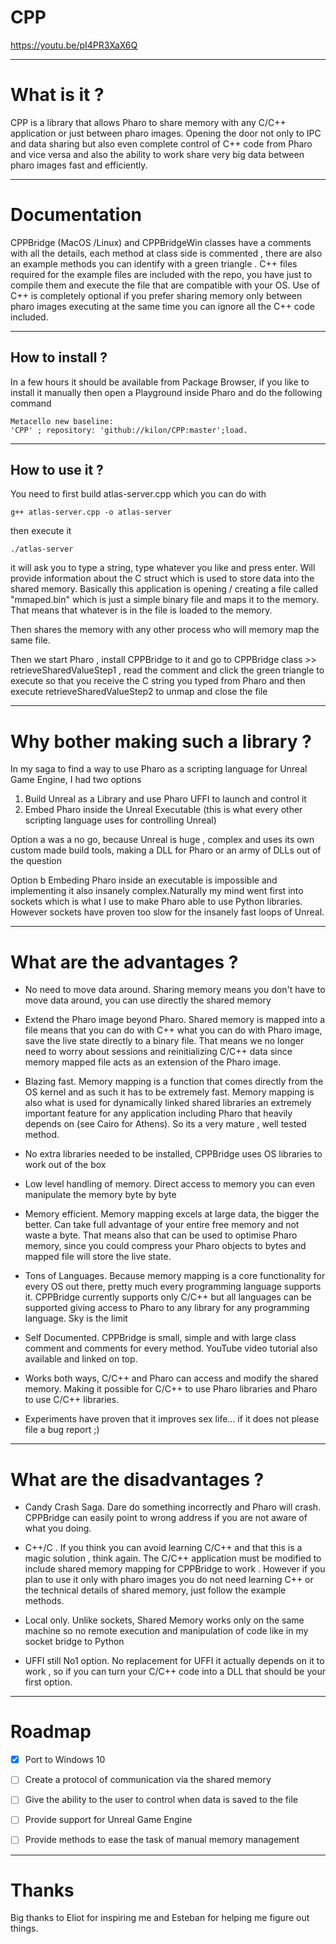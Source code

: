 # CPP


https://youtu.be/pI4PR3XaX6Q

------
# What is it ?

CPP is a library that allows Pharo to share memory with any C/C++ application or just between pharo images. Opening the door not
only to IPC and data sharing but also even complete control of C++ code from Pharo and vice versa and also the ability to work share very big data between pharo images fast and efficiently.

------
# Documentation

CPPBridge (MacOS /Linux) and CPPBridgeWin classes have a comments with all the details, each method at class side is commented , there are also 
an example methods you can identify with a green triangle . C++ files required for the example files are included with the repo, you have just to 
compile them and execute the file that are compatible with your OS. Use of C++ is completely optional if you prefer sharing memory only between pharo images executing at the same time you can ignore all the C++ code included.

------
## How to install ?

In a few hours it should be available from Package Browser, if you like to install it manually then open a 
Playground inside Pharo and do the following command

```Smalltalk
Metacello new baseline:
'CPP' ; repository: 'github://kilon/CPP:master';load.
```
---------
## How to use it ?
You need to first build atlas-server.cpp which you can do with
```
g++ atlas-server.cpp -o atlas-server
```
then execute it
```
./atlas-server
```
it will ask you to type a string, type whatever you like and press enter. Will provide information about the C
struct which is used to store data into the shared memory. Basically this application is opening / creating a 
file called "mmaped.bin" which  is just a simple binary file and maps it to the memory. That means that whatever
is in the file is loaded to the memory. 

Then shares the memory with any other process who will memory map the same file. 

Then we start Pharo , install CPPBridge to it and go to CPPBridge class >> retrieveSharedValueStep1 , read 
the comment and click the green triangle to execute so that you receive the C string you typed from Pharo 
and then execute retrieveSharedValueStep2 to unmap and close the file



-----
# Why bother making such a library ? 

In my saga to find a way to use Pharo as a scripting language for Unreal Game Engine, I had two options

1. Build Unreal as a Library and use Pharo UFFI to launch and control it
1. Embed Pharo inside the Unreal Executable (this is what every other scripting language uses for controlling Unreal) 

Option a was a no go, because Unreal is huge , complex and uses its own custom made build tools, making a DLL for Pharo or an army of DLLs  out of the question

Option b Embeding Pharo inside an executable is impossible and implementing it also insanely complex.Naturally my mind went first into sockets which is what I use to make Pharo able to use Python libraries. However sockets have proven too slow for the insanely fast loops of Unreal. 

-----
# What are the advantages ?

* No need to move data around. Sharing memory means you don't have to move data around, you can use directly the shared memory

* Extend the Pharo image beyond Pharo. Shared memory is mapped into a file means that you can do with C++ what you can do with Pharo image, save the live state directly to a binary file. That means we no longer need to worry about sessions and reinitializing C/C++ data since memory mapped file acts as an extension of the Pharo image. 

* Blazing fast. Memory mapping is a function that comes directly from the OS kernel and as such it has to be extremely fast. Memory mapping is also what is used for dynamically linked shared libraries an extremely important feature for any application including Pharo that heavily depends on (see Cairo for Athens). So its a very mature , well tested method. 

* No extra libraries needed to be installed, CPPBridge uses OS libraries to work out of the box

* Low level handling of memory. Direct access to memory you can even manipulate the memory byte by byte

* Memory efficient. Memory mapping excels at large data, the bigger the better. Can take full advantage of your entire free memory and not waste a byte.  That means also that can be used to optimise Pharo memory, since you could compress your Pharo objects to bytes and mapped file will store the live state.

* Tons of Languages. Because memory mapping is a core functionality for every OS out there, pretty much every programming language supports it. CPPBridge currently supports only C/C++ but all languages can be supported giving access to Pharo to any library for any programming language. Sky is the limit

* Self Documented. CPPBridge is small, simple and with large class comment and comments for every method. YouTube video tutorial also available and linked on top. 

* Works both ways, C/C++ and Pharo can access and modify the shared memory. Making it possible for C/C++ to use Pharo libraries and Pharo to use C/C++ libraries.

* Experiments have proven that it improves sex life...  if it does not please file a bug report ;)

-----
# What are the disadvantages ?

* Candy Crash Saga. Dare do something incorrectly and Pharo will crash. CPPBridge can easily point to wrong address if you are not aware of what you doing. 

* C++/C . If you think you can avoid learning C/C++ and that this is a magic solution , think again. The C/C++ application must be modified to include shared memory mapping for CPPBridge to work . However if you plan to use it only with pharo images you do not need learning C++ or the technical details of shared memory, just follow the example methods. 

* Local only. Unlike sockets, Shared Memory works only on the same machine so no remote execution and manipulation of code like in my socket bridge to Python

* UFFI still No1 option. No replacement for UFFI it actually depends on it to work , so if you can turn your C/C++ code into a DLL that should be your first option.

-----
# Roadmap 

- [x] Port to Windows 10
- [ ] Create a protocol of communication via the shared memory
- [ ] Give the ability to the user to control when data is saved to the file
- [ ] Provide support for Unreal Game Engine
- [ ] Provide methods to ease the task of manual memory management



-----
# Thanks

Big thanks to Eliot for inspiring me and Esteban for helping me figure out things.

